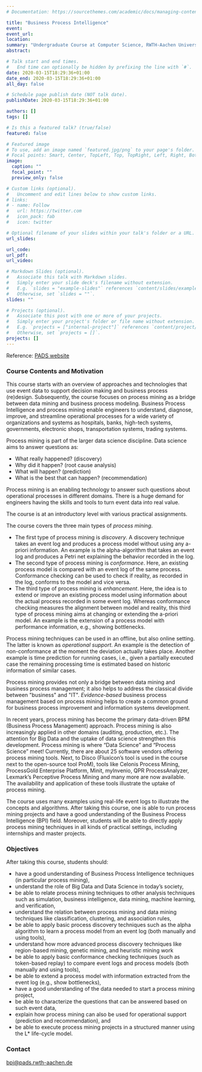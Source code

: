 ```yaml
---
# Documentation: https://sourcethemes.com/academic/docs/managing-content/

title: "Business Process Intelligence"
event:
event_url:
location:
summary: "Undergraduate Course at Computer Science, RWTH-Aachen University (04.2020 ~ Ongoing)"
abstract:

# Talk start and end times.
#   End time can optionally be hidden by prefixing the line with `#`.
date: 2020-03-15T18:29:36+01:00
date_end: 2020-03-15T18:29:36+01:00
all_day: false

# Schedule page publish date (NOT talk date).
publishDate: 2020-03-15T18:29:36+01:00

authors: []
tags: []

# Is this a featured talk? (true/false)
featured: false

# Featured image
# To use, add an image named `featured.jpg/png` to your page's folder.
# Focal points: Smart, Center, TopLeft, Top, TopRight, Left, Right, BottomLeft, Bottom, BottomRight.
image:
  caption: ""
  focal_point: ""
  preview_only: false

# Custom links (optional).
#   Uncomment and edit lines below to show custom links.
# links:
# - name: Follow
#   url: https://twitter.com
#   icon_pack: fab
#   icon: twitter

# Optional filename of your slides within your talk's folder or a URL.
url_slides:

url_code:
url_pdf:
url_video:

# Markdown Slides (optional).
#   Associate this talk with Markdown slides.
#   Simply enter your slide deck's filename without extension.
#   E.g. `slides = "example-slides"` references `content/slides/example-slides.md`.
#   Otherwise, set `slides = ""`.
slides: ""

# Projects (optional).
#   Associate this post with one or more of your projects.
#   Simply enter your project's folder or file name without extension.
#   E.g. `projects = ["internal-project"]` references `content/project/deep-learning/index.md`.
#   Otherwise, set `projects = []`.
projects: []
---
```

Reference: [PADS website](https://www.pads.rwth-aachen.de/cms/PADS/Studium/Kurse/~qgkn/Business-Process-Intelligence/lidx/1/)

### Course Contents and Motivation

This course starts with an overview of approaches and technologies that use event data to support decision making and business process (re)design. Subsequently, the course focuses on process mining as a bridge between data mining and business process modeling. Business Process Intelligence and process mining enable engineers to understand, diagnose, improve, and streamline operational processes for a wide variety of organizations and systems as hospitals, banks, high-tech systems, governments, electronic shops, transportation systems, trading systems.

Process mining is part of the larger data science discipline. Data science aims to answer questions as:

- What really happened? (discovery)
- Why did it happen? (root cause analysis)
- What will happen? (prediction)
- What is the best that can happen? (recommendation)

Process mining is an enabling technology to answer such questions about operational processes in different domains. There is a huge demand for engineers having the skills and tools to turn event data into real value.

The course is at an introductory level with various practical assignments.

The course covers the three main types of *process mining*.

- The first type of process mining is *discovery*. A discovery technique takes an event log and produces a process model without using any a-priori information. An example is the alpha-algorithm that takes an event log and produces a Petri net explaining the behavior recorded in the log.
- The second type of process mining is *conformance*. Here, an existing process model is compared with an event log of the same process. Conformance checking can be used to check if reality, as recorded in the log, conforms to the model and vice versa.
- The third type of process mining is *enhancement*. Here, the idea is to extend or improve an existing process model using information about the actual process recorded in some event log. Whereas conformance checking measures the alignment between model and reality, this third type of process mining aims at changing or extending the a-priori model. An example is the extension of a process model with performance information, e.g., showing bottlenecks.

Process mining techniques can be used in an offline, but also online setting. The latter is known as *operational support*. An example is the detection of non-conformance at the moment the deviation actually takes place. Another example is time prediction for running cases, i.e., given a partially executed case the remaining processing time is estimated based on historic information of similar cases.

Process mining provides not only a bridge between data mining and business process management; it also helps to address the classical divide between "business" and "IT". *Evidence-based* business process management based on process mining helps to create a common ground for business process improvement and information systems development.

In recent years, process mining has become the primary data-driven BPM (Business Process Management) approach. Process mining is also increasingly applied in other domains (auditing, production, etc.). The attention for Big Data and the uptake of data science strengthen this development. Process mining is where “Data Science” and “Process Science” meet! Currently, there are about 25 software vendors offering process mining tools. Next, to Disco (Fluxicon’s tool is used in the course next to the open-source tool ProM), tools like Celonis Process Mining, ProcessGold Enterprise Platform, Minit, myInvenio, QPR ProcessAnalyzer, Lexmark’s Perceptive Process Mining and many more are now available. The availability and application of these tools illustrate the uptake of process mining.

The course uses many examples using real-life event logs to illustrate the concepts and algorithms. After taking this course, one is able to run process mining projects and have a good understanding of the Business Process Intelligence (BPI) field. Moreover, students will be able to directly apply process mining techniques in all kinds of practical settings, including internships and master projects.

### Objectives

After taking this course, students should:

- have a good understanding of Business Process Intelligence techniques (in particular process mining),
- understand the role of Big Data and Data Science in today’s society,
- be able to relate process mining techniques to other analysis techniques such as simulation, business intelligence, data mining, machine learning, and verification,
- understand the relation between process mining and data mining techniques like classification, clustering, and association rules,
- be able to apply basic process discovery techniques such as the alpha algorithm to learn a process model from an event log (both manually and using tools),
- understand how more advanced process discovery techniques like region-based mining, genetic mining, and heuristic mining work
- be able to apply basic conformance checking techniques (such as token-based replay) to compare event logs and process models (both manually and using tools),
- be able to extend a process model with information extracted from the event log (e.g., show bottlenecks),
- have a good understanding of the data needed to start a process mining project,
- be able to characterize the questions that can be answered based on such event data,
- explain how process mining can also be used for operational support (prediction and recommendation), and
- be able to execute process mining projects in a structured manner using the L* life-cycle model.

### Contact

[bpi@pads.rwth-aachen.de](mailto:bpi@pads.rwth-aachen.de?subject=bpi)